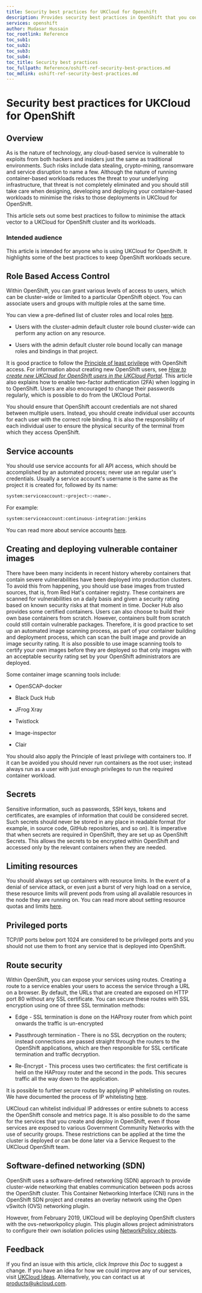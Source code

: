 ```yaml
---
title: Security best practices for UKCloud for Openshift
description: Provides security best practices in OpenShift that you could follow to keep the risk of attack to your UKCloud OpenShift deployment to a minimum 
services: openshift
author: Mudasar Hussain
toc_rootlink: Reference
toc_sub1: 
toc_sub2:
toc_sub3:
toc_sub4:
toc_title: Security best practices
toc_fullpath: Reference/oshift-ref-security-best-practices.md
toc_mdlink: oshift-ref-security-best-practices.md
---
```


# Security best practices for UKCloud for OpenShift

## Overview

As is the nature of technology, any cloud-based service is vulnerable to exploits from both hackers and insiders just the same as traditional environments. Such risks include data stealing, crypto-mining, ransomware and service disruption to name a few. Although the nature of running container-based workloads reduces the threat to your underlying infrastructure, that threat is not completely eliminated and you should still take care when designing, developing and deploying your container-based workloads to minimise the risks to those deployments in UKCloud for OpenShift.

This article sets out some best practices to follow to minimise the attack vector to a UKCloud for OpenShift cluster and its workloads.

### Intended audience

This article is intended for anyone who is using UKCloud for OpenShift. It highlights some of the best practices to keep OpenShift workloads secure.

## Role Based Access Control

Within OpenShift, you can grant various levels of access to users, which can be cluster-wide or limited to a particular OpenShift object. You can associate users and groups with multiple roles at the same time.

You can view a pre-defined list of cluster roles and local roles [here](https://docs.openshift.com/container-platform/3.11/architecture/additional_concepts/authorization.html#roles).

 - Users with the cluster-admin default cluster role bound cluster-wide can perform any action on any resource.

 - Users with the admin default cluster role bound locally can manage roles and bindings in that project.

It is good practice to follow the [Principle of least privilege](https://en.wikipedia.org/wiki/Principle_of_least_privilege) with OpenShift access. For information about creating new OpenShift users, see [*How to create new UKCloud for OpenShift users in the UKCloud Portal*](oshift-how-create-users.md). This article also explains how to enable two-factor authentication (2FA) when logging in to OpenShift. Users are also encouraged to change their passwords regularly, which is possible to do from the UKCloud Portal.

You should ensure that OpenShift account credentials are not shared between multiple users. Instead, you should create individual user accounts for each user with the correct role binding. It is also the responsibility of each individual user to ensure the physical security of the terminal from which they access OpenShift.

## Service accounts

You should use service accounts for all API access, which should be accomplished by an automated process; never use an regular user's credentials. Usually a service account's username is the same as the project it is created for, followed by its name:

```bash
system:serviceaccount:<project>:<name>. 
```

For example:

```bash
system:serviceaccount:continuous-integration:jenkins
```

You can read more about service accounts [here](https://docs.openshift.com/container-platform/3.11/dev_guide/service_accounts.html).

## Creating and deploying vulnerable container images

There have been many incidents in recent history whereby containers that contain severe vulnerabilities have been deployed into production clusters. To avoid this from happening, you should use base images from trusted sources, that is, from Red Hat's container registry. These containers are scanned for vulnerabilities on a daily basis and given a security rating based on known security risks at that moment in time. Docker Hub also provides some certified containers. Users can also choose to build their own base containers from scratch. However, containers built from scratch could still contain vulnerable packages. Therefore, it is good practice to set up an automated image scanning process, as part of your container building and deployment process, which can scan the built image and provide an image security rating. It is also possible to use image scanning tools to certify your own images before they are deployed so that only images with an acceptable security rating set by your OpenShift administrators are deployed.

Some container image scanning tools include:

  -  OpenSCAP-docker

  -  Black Duck Hub

  -  JFrog Xray

  -  Twistlock

  -  Image-inspector

  -  Clair

You should also apply the Principle of least privilege with containers too. If it can be avoided you should never run containers as the root user; instead always run as a user with just enough privileges to run the required container workload.

## Secrets

Sensitive information, such as passwords, SSH keys, tokens and certificates, are examples of information that could be considered secret. Such secrets should never be stored in any place in readable format (for example, in source code, GitHub repositories, and so on). It is imperative that when secrets are required in OpenShift, they are set up as OpenShift Secrets. This allows the secrets to be encrypted within OpenShift and accessed only by the relevant containers when they are needed.

## Limiting resources

You should always set up containers with resource limits. In the event of a denial of service attack, or even just a burst of very high load on a service, these resource limits will prevent pods from using all available resources in the node they are running on. You can read more about setting resource quotas and limits [here](https://docs.openshift.com/container-platform/3.11/dev_guide/compute_resources.html).

## Privileged ports

TCP/IP ports below port 1024 are considered to be privileged ports and you should not use them to front any service that is deployed into OpenShift.

## Route security

Within OpenShift, you can expose your services using routes. Creating a route to a service enables your users to access the service through a URL on a browser. By default, the URLs that are created are exposed on HTTP port 80 without any SSL certificate. You can secure these routes with SSL encryption using one of three SSL termination methods:

 - Edge - SSL termination is done on the HAProxy router from which point onwards the traffic is un-encrypted

 - Passthrough termination - There is no SSL decryption on the routers; instead connections are passed straight through the routers to the OpenShift applications, which are then responsible for SSL certificate termination and traffic decryption.

 - Re-Encrypt - This process uses two certificates: the first certificate is held on the HAProxy router and the second in the pods. This secures traffic all the way down to the application.

It is possible to further secure routes by applying IP whitelisting on routes. We have documented the process of IP whitelisting [here](oshift-how-restrict-access-to-openshift-routes-by-ip-address.md).

UKCloud can whitelist individual IP addresses or entire subnets to access the OpenShift console and metrics page. It is also possible to do the same for the services that you create and deploy in OpenShift, even if those services are exposed to various Government Community Networks with the use of security groups. These restrictions can be applied at the time the cluster is deployed or can be done later via a Service Request to the UKCloud OpenShift team.

## Software-defined networking (SDN)

OpenShift uses a software-defined networking (SDN) approach to provide cluster-wide networking that enables communication between pods across the OpenShift cluster. This Container Networking Interface (CNI) runs in the OpenShift SDN project and creates an overlay network using the Open vSwitch (OVS) networking plugin.

However, from February 2019, UKCloud will be deploying OpenShift clusters with the ovs-networkpolicy plugin. This plugin allows project administrators to configure their own isolation policies using [NetworkPolicy objects](https://docs.openshift.com/container-platform/3.6/admin_guide/managing_networking.html#admin-guide-networking-networkpolicy).


## Feedback
If you find an issue with this article, click *Improve this Doc* to suggest a change. If you have an idea for how we could improve any of our services, visit [UKCloud Ideas](https://ideas.ukcloud.com/). Alternatively, you can contact us at <products@ukcloud.com>.
